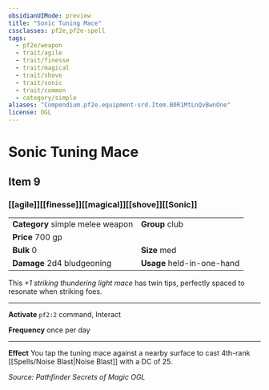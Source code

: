 ```yaml
---
obsidianUIMode: preview
title: "Sonic Tuning Mace"
cssclasses: pf2e,pf2e-spell
tags:
  - pf2e/weapon
  - trait/agile
  - trait/finesse
  - trait/magical
  - trait/shove
  - trait/sonic
  - trait/common
  - category/simple
aliases: "Compendium.pf2e.equipment-srd.Item.B0R1MtLnQvBwnOne"
license: OGL
---
```

# Sonic Tuning Mace
## Item 9
### [[agile]][[finesse]][[magical]][[shove]][[Sonic]]

|  |  |
| -- | -- |
| **Category** simple melee weapon | **Group** club |
| **Price** 700 gp |  |
| **Bulk** 0 | **Size** med |
| **Damage** 2d4 bludgeoning  | **Usage** held-in-one-hand |



This _+1 striking thundering light mace_ has twin tips, perfectly spaced to resonate when striking foes.

* * *

**Activate** `pf2:2` command, Interact

**Frequency** once per day

* * *

**Effect** You tap the tuning mace against a nearby surface to cast 4th-rank [[Spells/Noise Blast|Noise Blast]] with a DC of 25.

*Source: Pathfinder Secrets of Magic*
*OGL*